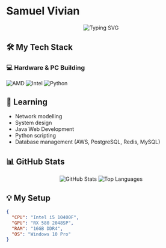 # Samuel Vivian

<p align="center">
  <img src="https://readme-typing-svg.demolab.com?font=Fira+Code&pause=1000&width=435&lines=Sysadmin+%7C+Database+%7C+Python" alt="Typing SVG" />
</p>

## 🛠️ My Tech Stack

### 💻 Hardware & PC Building
![AMD](https://img.shields.io/badge/AMD-%23ED1C24.svg?style=for-the-badge&logo=AMD&logoColor=white)
![Intel](https://img.shields.io/badge/Intel-%230071C5.svg?style=for-the-badge&logo=intel&logoColor=white)
![Python](https://img.shields.io/badge/python-3670A0?style=for-the-badge&logo=python&logoColor=ffdd54)

## 🌱 Learning
- Network modelling
- System design
- Java Web Development
- Python scripting
- Database management (AWS, PostgreSQL, Redis, MySQL)

## 📊 GitHub Stats
<p align="center">
  <img src="https://github-readme-stats.vercel.app/api?username=[svivian0]&show_icons=true&theme=radical" alt="GitHub Stats" />
  <img src="https://github-readme-stats.vercel.app/api/top-langs/?username=[svivian0]&layout=compact&theme=radical" alt="Top Languages" />
</p>

## 💡 My Setup
```json
{
  "CPU": "Intel i5 10400F",
  "GPU": "RX 580 2048SP",
  "RAM": "16GB DDR4",
  "OS": "Windows 10 Pro"
}
